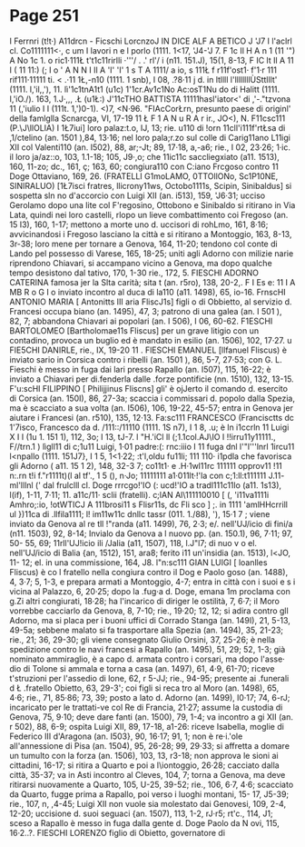 # Page 251

I Ferrnri (t!t·) A11drcn - Ficschi LorcnzoJ IN DICE ALF A BETICO J 'J7 I l'aclrl cl. Co1111111<·, c um I lavori n e l porlo (1111. 1<17, 'J4-'J 7. F 1c Il H A n 1 (11 '") A No 1c 1. o ric1·111Ł t't1c11rirlli ·'''/ . .' rl'/ i (n11. 151.J), 15(1, 8-13, F IC lt Il A 11 I ( 11 11:) (; I o \' A N N I Il A 'I' 'I' 1 s T A 1111/ a io, s 111Ł f r11f'ost1· f'1·r 111 rif111·11111 ti. < .·11 1Ł,-n10 (1111. 1 snb), I 08, .?8·11 j d. in ltllll l'llllllllÙSttlllt' (1111. l,'il,,'), 11. lì'1c1tnA1t1 (u1c) 1'1cr.Av1c1No Ac:osT1Nu do di Halitt (1111. I,'iO./). 163, 1.J·,,, .Ł (u1Ł:) J'11cTHO BATTISTA 11111hasl'iator<' di ,'-."tzvona 11 (,'iulio I I (111t. 1,')0-1). <)7, <N·96. "FIAcCorŁrn, presunto paese di originl' della famlglla Scnarcga, VI, 17-19 11 Ł F 1 A N u R A r ir., JO<), N. F11csc111 (P.\J\llOLIA) I 1Ł7iui] loro palaz:t.o, IJ, 13; rie. u110 di !orn 11cll'i111f'rtŁsa di ,1/ctelino (an. 1501 ),84, 13·16; nel loro pala;r.zo sul colle di Carig11ano L11igi XII col Valenti110 (an. I502), 88, ar;-Jt; 89, 17·18, a,-a6; rie., I 02, 23·26; 1·ic. il loro ja/az::o, 103, 1.1-18; 105, J9·,o; che 11ic11c saccliegxiato (a11. 1513), 160, 11-zo; dc., 161, ç; 163, 60; congiura110 con C:iano Frcgoso contro 11 Doge Ottaviano, 169, 26. (FRATELLI G1moLAMO, 0TTOllONo, Sc1P10NE, SINIRALUO) [1Ł7isci fratres, llicrony11ws, Octobo1111s, Scipin, Sinibaldus] si sospetta sln no d'accorcio con Luigi XII (an. i513), 159, 'J6·31; ucciso Gerolamo dopo una lite col F'regosino, Ottobono e Sinibaldo si ritirano in Via Lata, quindi nei loro castelli, rlopo un lieve combattimento coi Fregoso (an. 15 I3), 160, 1-17; mettono a morte uno d. uccisori di rohLmo, 161, 8·16; avvicinandosi i Fregoso lasciano la città e si ritirano a Montoggio, 163, 8-13, 3r-38; loro mene per tornare a Genova, 164, 11-20; tendono col conte di Lando pel possesso di Varese, 165, 18-25; uniti agli Adorno con milizie narie riprendono Chiavari, si accampano vicino a Genova, ma dopo qualche tempo desistono dal tativo, 170, 1-30 rie., 172, 5. FIESCHI ADORNO CATERINA famosa jer la Slta carità; sita t (an. r5ro), 138, 20-2,. F I Es e: 11 I A MB R o G I o inviato incontro al duca di la110 (a11. 1498), 65, io-16. FrnscHI ANTONIO MARIA [ Antonitts III aria FliscJ1s] figli o di Obbietto, al servizio d. Francesi occupa biano (an. 1495), 47, 3; patrono di una galea (an. I 501 ), 82, 7; abbandona Chiavari ai popolari (an. I 506), I 06, 60-62. F1ESCHI BARTOLOMEO [Bartholomae11s Fliscus] per un grave litigio con un contadino, provoca un buglio ed è mandato in esilio (an. 1506), 102, 17·27. u FIE5CHI DANIRLE, rie., IX, 19-20 11 . FlESCHI EMANUEL [llfanuel Fliscus) è inviato sario in Corsica contro i ribelli (an. 1501 ), 86, 5-7, 27·53; con G. L. Fieschi è messo in fuga dai lari presso Rapallo (an. I507), 115, 16-22; è inviato a Chiavari per di.fenderla dalle .forze pontificie (nn. 1510), 132, 13-15. F'u:scHI FILIPPINO [ Philijjinus Fliscns] gli' è ojJerto il comando d. esercito di Corsica (an. 150I), 86, 27-3a; scaccia i commissari d. popolo dalla Spezia, ma è scacciato a sua volta (an. I506), 106, 19-22, 45-57; entra in Genova jer aiutare i Francesi (an. r510), 135, 12·13. Fa:sc111 FRANCESCO (Francisctts dc 1'7isco, Francesco da d. /111::/11110 (1111. 1S n7), I 1 8, .u; è ln i1ccrln 11 Luigi X I I (1u 1. 151 1), 112, 3o; I 13, tJ-7. l "H.'iCl ll (;1.1col.AJ\IO I !!irru11y11111., F//trn.1 ) lìgll11 di c;1u11 Luigi, 1·01 padre:(: rnc:iiio I 11 fuga dnl l'"l'''lnrl 1ircu11 l<npallo (1111. 151J7}, I 1 5, 1<1·22; :t'l,oldu fu11li; 111 110· i1pdla che favorisca gli Adorno ( a11. 15 1 2), 148, 32-3 7; co11t1· e .H·1wl11rc 111111 opprov11 !11 n:.rn t!i f."r1111t)(l al tf'., 1 5 (), n·Jo; 11111111 a1·011lt·!'la con c;1:ll:t111111 J.11- ml'lllnl (' dal frulclll cl. Doge rrrcgo!'IO (: ucd!'IO a tradl111c11lo (a11. 1s13), l(if), 1-11, 7·11; 11. a11c/11· sclii (fratelli). c;lAN Al\111110010 [ (, 'i11va1111i Amhro;:io, !otWTICJ A 111brosi11 s Flisr11s, dc Fli sco ] ;. in 1111 'amlHHcrrill ul })11ca di .llfila1111; l! im11w11c dnllc tassr (011. 1./88), '), 15·1 7 ; viene inviato da Genova al re tll !"randa (a11. 1499), 76, 2·3; e/. nell'UJ/icio di fini/a (n11. 1503), 92, 8-14; Invialo da Genova a l nuovo pp. (an. 150.1), 96, 7·11; 97, 50- 55, 69; 11rll'UJ!icio ili /Jalia (a11, 1507), 118, l.J"l7; di nuo v o el. nell'UJ/icio di Balia {an, 1512), 151, ara8; ferito i11 un'insidia (an. 1513), l<JO, 11- 12; el. in una commissione, 164, J8. l"n:sc111 GIAN LUIGI [ loanlles Fliscus) è co l fratello nella congiura contro il Dog e Paolo goso (an. 1488), 4, 3·7; 5, 1-3, e prepara armati a Montoggio, 4-7; entra in città con i suoi e s i vicina al Palazzo, 6, 20·25; dopo la .fug·a d. Doge, emana 1m proclama con g.Zi altri congiurati, 18·28; ha l'incarico di diriger le ostilità, 7, 6·7; il Moro vorrebbe cacciarlo da Genova, 8, 7-10; rie., 19·20; 12, 12; si adira contro gll Adorno, ma si placa per i buoni uffici di Corrado Stanga (an. 149I), 21, 5-13, 49-5a; sebbene malato si fa trasportare alla Spezia (an. 1494), 35, 21-23; rie., 21; 36, 29-30; gli viene consegnato Giulio Orsini, 37, 25-26; è nella spedizione contro le navi francesi a Rapallo (an. 1495), 51, 29; 52, 1-3; già nominato ammiraglio, è a capo d. armata contro i corsari, ma dopo l'asse· dio di Tolone si ammala e torna a casa (an. 1497), 61, 4·9, 61-70; riceve t'struzioni per l'assedio di lone, 62, r 5-JJ; rie., 94-95; presente ai .funerali d Ł .fratello Obietto, 63, 29-3'; coi figli si reca tro al Moro (an. 1498), 65, 4·6; rie., 71, 85·86; 73, 39; posto a lato d. Adorno (an. 1499), l0·17; 74, 6-rJ; incaricato per le trattati-ve col Re di Francia, 21·27; assume la custodia di Genova, 75, 9·10; deve dare fanti (an. 1500), 79, 1-4; va incontro a gi XII (an. r 502), 88, 6-9; ospita Luigi XII, 89, 17-18, a1-26: riceve Isabella, moglie di Federico III d'Aragona (an. I503}, 90, 16·17; 91, 1; non è re·i.'ole all'annessione di Pisa (an. 1504), 95, 26-28; 99, 29·33; si affretta a domare un tumulto con la forza (an. 1506), 103, 13, r3-18; non approva le sioni ai cittadini, 16-17; si ritira a Quarto e poi a l\iontoggio, 26·28; cacciato dalla città, 35-37; va in Asti incontro al Cleves, 104, 7; torna a Genova, ma deve ritirarsi nuovamente a Quarto, 105, U-25, 39-52; rie., 106, 6·7, 4·6; scacciato da Quarto, fugge prima a Rapallo, poi verso i luoghi montani, 15- 17, J5-39; rie., 107, n, ,4-45; Luigi XII non vuole sia molestato dai Genovesi, 109, 2-4, 12-20; uccisione d. suoi seguaci {an. 1507), 113, 1-2, rJ·r5; rt'c., 114, J1; sceso a Rapallo è messo in fuga dalla gente d. Doge Paolo da N ovi, 115, 16·2..?. FIESCHI LORENZO figlio di Obietto, governatore di